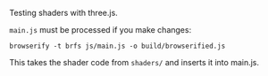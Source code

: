 Testing shaders with three.js.

`main.js` must be processed if you make changes:

    browserify -t brfs js/main.js -o build/browserified.js

This takes the shader code from `shaders/` and inserts it into main.js.

